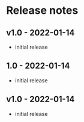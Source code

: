 # Release notes

## v1.0 - 2022-01-14

- initial release

## 1.0 - 2022-01-14

- initial release

## v1.0 - 2022-01-14

- initial release
